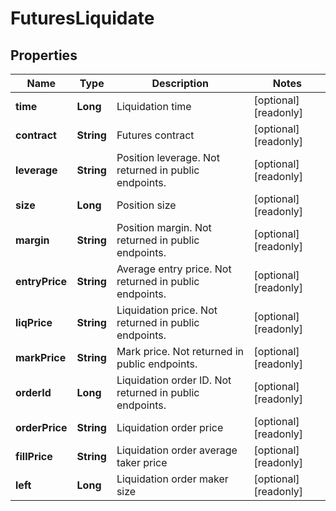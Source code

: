 

# FuturesLiquidate

## Properties

Name | Type | Description | Notes
------------ | ------------- | ------------- | -------------
**time** | **Long** | Liquidation time |  [optional] [readonly]
**contract** | **String** | Futures contract |  [optional] [readonly]
**leverage** | **String** | Position leverage. Not returned in public endpoints. |  [optional] [readonly]
**size** | **Long** | Position size |  [optional] [readonly]
**margin** | **String** | Position margin. Not returned in public endpoints. |  [optional] [readonly]
**entryPrice** | **String** | Average entry price. Not returned in public endpoints. |  [optional] [readonly]
**liqPrice** | **String** | Liquidation price. Not returned in public endpoints. |  [optional] [readonly]
**markPrice** | **String** | Mark price. Not returned in public endpoints. |  [optional] [readonly]
**orderId** | **Long** | Liquidation order ID. Not returned in public endpoints. |  [optional] [readonly]
**orderPrice** | **String** | Liquidation order price |  [optional] [readonly]
**fillPrice** | **String** | Liquidation order average taker price |  [optional] [readonly]
**left** | **Long** | Liquidation order maker size |  [optional] [readonly]



